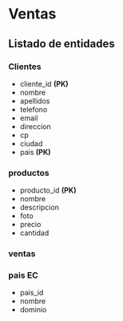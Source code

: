 # Ventas

## Listado de entidades

### Clientes

- cliente_id **(PK)**
- nombre
- apellidos
- telefono
- email
- direccion
- cp
- ciudad
- pais **(PK)**

### productos

- producto_id **(PK)**
- nombre
- descripcion
- foto
- precio
- cantidad

### ventas

### pais **EC**

- pais_id
- nombre
- dominio
